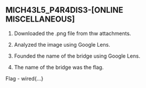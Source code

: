 ## MICH43L5_P4R4DIS3-[ONLINE MISCELLANEOUS]

1. Downloaded the .png file from thw attachments.

2. Analyzed the image using Google Lens.

3. Founded the name of the bridge using Google Lens.
 
4. The name of the bridge was the flag.

Flag - wired{...}
